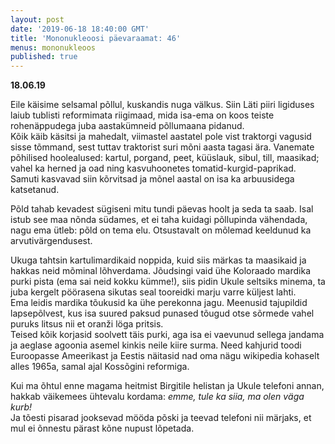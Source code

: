 ```yaml
---
layout: post
date: '2019-06-18 18:40:00 GMT'
title: 'Mononukleoosi päevaraamat: 46'
menus: mononukleoos
published: true
---
```

**18.06.19**

Eile käisime selsamal põllul, kuskandis nuga välkus. Siin Läti piiri ligiduses laiub tublisti reformimata riigimaad, mida isa-ema on koos teiste rohenäppudega juba aastakümneid põllumaana pidanud.  
Kõik käib käsitsi ja mahedalt, viimastel aastatel pole vist traktorgi vagusid sisse tõmmand, sest tuttav traktorist suri mõni aasta tagasi ära. Vanemate põhilised hoolealused: kartul, porgand, peet, küüslauk, sibul, till, maasikad; vahel ka herned ja oad ning kasvuhoonetes tomatid-kurgid-paprikad. Samuti kasvavad siin kõrvitsad ja mõnel aastal on isa ka arbuusidega katsetanud.  

Põld tahab kevadest sügiseni mitu tundi päevas hoolt ja seda ta saab. Isal istub see maa nõnda südames, et ei taha kuidagi põllupinda vähendada, nagu ema ütleb: põld on tema elu. Otsustavalt on mõlemad keeldunud ka arvutivärgendusest.  

Ukuga tahtsin kartulimardikaid noppida, kuid siis märkas ta maasikaid ja hakkas neid mõminal lõhverdama. Jõudsingi vaid ühe Koloraado mardika purki pista (ema sai neid kokku kümme!), siis pidin Ukule seltsiks minema, ta juba kergelt pöörasena sikutas seal tooreidki marju varre küljest lahti.  
Ema leidis mardika tõukusid ka ühe perekonna jagu. Meenusid tajupildid lapsepõlvest, kus isa suured paksud punased tõugud otse sõrmede vahel puruks litsus nii et oranži löga pritsis.  
Teised kõik korjasid soolvett täis purki, aga isa ei vaevunud sellega jandama ja aeglase agoonia asemel kinkis neile kiire surma. Need kahjurid toodi Euroopasse Ameerikast ja Eestis näitasid nad oma nägu wikipedia kohaselt alles 1965a, samal ajal Kossõgini reformiga.  

Kui ma õhtul enne magama heitmist Birgitile helistan ja Ukule telefoni annan, hakkab väikemees ühtevalu kordama: *emme, tule ka siia, ma olen väga kurb!*  
Ja tõesti pisarad jooksevad mööda põski ja teevad telefoni nii märjaks, et mul ei õnnestu pärast kõne nupust lõpetada.  
<img src="../../../assets/images/maasikapollul.PNG" alt="">
